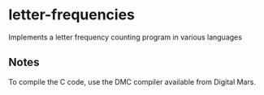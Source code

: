 # letter-frequencies
Implements a letter frequency counting program in various languages

## Notes
To compile the C code, use the DMC compiler available from Digital Mars.
